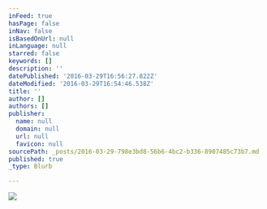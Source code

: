 ```yaml
---
inFeed: true
hasPage: false
inNav: false
isBasedOnUrl: null
inLanguage: null
starred: false
keywords: []
description: ''
datePublished: '2016-03-29T16:56:27.822Z'
dateModified: '2016-03-29T16:54:46.538Z'
title: ''
author: []
authors: []
publisher:
  name: null
  domain: null
  url: null
  favicon: null
sourcePath: _posts/2016-03-29-798e3bd8-56b6-4bc2-b336-8907485c73b7.md
published: true
_type: Blurb

---
```

![](https://the-grid-user-content.s3-us-west-2.amazonaws.com/cae95ada-200d-4765-9aba-42aee8e3d8e9.png)